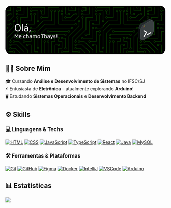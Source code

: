 ![header-image](./header.png)

## 👩‍💻 Sobre Mim
🎓 Cursando **Análise e Desenvolvimento de Sistemas** no IFSC/SJ  
⚡ Entusiasta de **Eletrônica** – atualmente explorando **Arduino**!   
🖥️ Estudando **Sistemas Operacionais** e **Desenvolvimento Backend** 





## ⚙️ Skills

### 💻 Linguagens & Techs

[![HTML](https://skillicons.dev/icons?i=html)](https://developer.mozilla.org/en-US/docs/Web/HTML)
[![CSS](https://skillicons.dev/icons?i=css)](https://developer.mozilla.org/en-US/docs/Web/CSS)
[![JavaScript](https://skillicons.dev/icons?i=js)](https://developer.mozilla.org/en-US/docs/Web/JavaScript)
[![TypeScript](https://skillicons.dev/icons?i=ts)](https://www.typescriptlang.org/)
[![React](https://skillicons.dev/icons?i=react)](https://pt-br.legacy.reactjs.org/)
[![Java](https://skillicons.dev/icons?i=java)](https://www.java.com/)
[![MySQL](https://skillicons.dev/icons?i=mysql)](https://www.mysql.com/)

### 🛠️ Ferramentas & Plataformas

[![Git](https://skillicons.dev/icons?i=git)](https://git-scm.com/)
[![GitHub](https://skillicons.dev/icons?i=github)](https://github.com/)
[![Figma](https://skillicons.dev/icons?i=figma)](https://www.figma.com/)
[![Docker](https://skillicons.dev/icons?i=docker)](https://www.docker.com/)
[![IntelliJ](https://skillicons.dev/icons?i=idea)](https://www.jetbrains.com/idea/)
[![VSCode](https://skillicons.dev/icons?i=vscode)](https://code.visualstudio.com/)
[![Arduino](https://skillicons.dev/icons?i=arduino)](https://www.arduino.cc/)





## 📊 Estatísticas
<img src="https://github-readme-stats.vercel.app/api/top-langs/?username=ThaysMariano&layout=compact&theme=react&hide_border=true&title_color=3B8FF5" width="400" />



